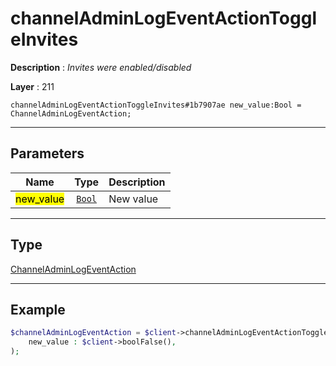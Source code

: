 # channelAdminLogEventActionToggleInvites

**Description** : *Invites were enabled/disabled*

**Layer** : 211

```tl
channelAdminLogEventActionToggleInvites#1b7907ae new_value:Bool = ChannelAdminLogEventAction;
```

---

## Parameters

| Name | Type | Description |
| :---: | :---: | :--- |
| <mark>new_value</mark> | [`Bool`](type/Bool) | New value |

---

## Type

[ChannelAdminLogEventAction](type/ChannelAdminLogEventAction)

---

## Example

```php
$channelAdminLogEventAction = $client->channelAdminLogEventActionToggleInvites(
	new_value : $client->boolFalse(),
);
```